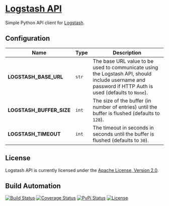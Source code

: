 # [Logstash API](http://logstash-api.hive.pt)

Simple Python API client for [Logstash](https://www.elastic.co/products/logstash).

## Configuration

| Name                     | Type  | Description                                                                                                                                          |
| ------------------------ | ----- | ---------------------------------------------------------------------------------------------------------------------------------------------------- |
| **LOGSTASH_BASE_URL**    | `str` | The base URL value to be used to communicate using the Logstash API, should include username and password if HTTP Auth is used (defaults to `None`). |
| **LOGSTASH_BUFFER_SIZE** | `int` | The size of the buffer (in number of entries) until the buffer is flushed (defaults to `128`).                                                       |
| **LOGSTASH_TIMEOUT**     | `int` | The timeout in seconds in seconds until the buffer is flushed (defaults to `30`).                                                                    |

## License

Logstash API is currently licensed under the [Apache License, Version 2.0](http://www.apache.org/licenses/).

## Build Automation

[![Build Status](https://app.travis-ci.com/hivesolutions/logstash-api.svg?branch=master)](https://travis-ci.com/github/hivesolutions/logstash-api)
[![Coverage Status](https://coveralls.io/repos/hivesolutions/logstash-api/badge.svg?branch=master)](https://coveralls.io/r/hivesolutions/logstash-api?branch=master)
[![PyPi Status](https://img.shields.io/pypi/v/logstash-api.svg)](https://pypi.python.org/pypi/logstash-api)
[![License](https://img.shields.io/badge/license-Apache%202.0-blue.svg)](https://www.apache.org/licenses/)
